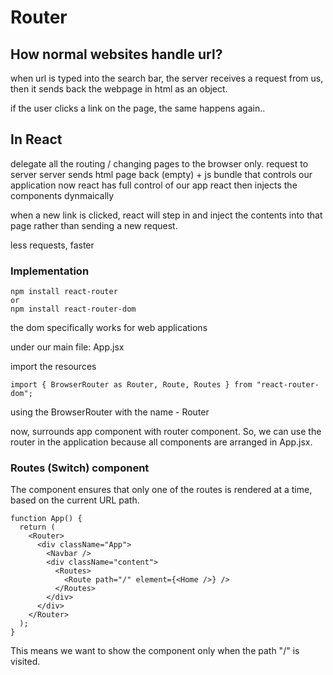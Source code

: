 # Router

## How normal websites handle url?

when url is typed into the search bar, the server receives a request from us, then it sends back the webpage in html as an object.

if the user clicks a link on the page, the same happens again..

## In React

delegate all the routing / changing pages to the browser only.
request to server
server sends html page back (empty) + js bundle that controls our application
now react has full control of our app
react then injects the components dynmaically

when a new link is clicked,
react will step in and inject the contents into that page rather than sending a new request.

less requests, faster

### Implementation

```
npm install react-router
or
npm install react-router-dom
```

the dom specifically works for web applications

under our main file: App.jsx

import the resources

```
import { BrowserRouter as Router, Route, Routes } from "react-router-dom";
```

using the BrowserRouter with the name - Router

now, surrounds app component with router component. So, we can use the router in the application because all components are arranged in App.jsx.

### Routes (Switch) component

The <Routes> component ensures that only one of the routes is rendered at a time, based on the current URL path.

```
function App() {
  return (
    <Router>
      <div className="App">
        <Navbar />
        <div className="content">
          <Routes>
            <Route path="/" element={<Home />} />
          </Routes>
        </div>
      </div>
    </Router>
  );
}
```

This means we want to show the <Home/> component only when the path "/" is visited.

